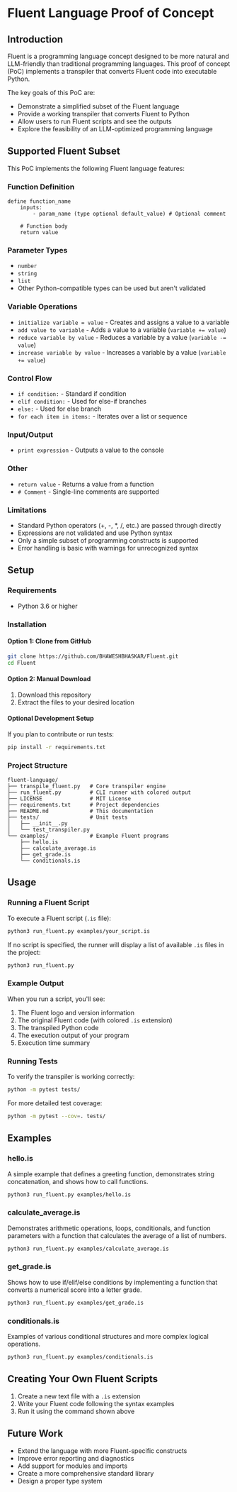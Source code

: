 # Fluent Language Proof of Concept

## Introduction

Fluent is a programming language concept designed to be more natural and LLM-friendly than traditional programming languages. This proof of concept (PoC) implements a transpiler that converts Fluent code into executable Python.

The key goals of this PoC are:
- Demonstrate a simplified subset of the Fluent language
- Provide a working transpiler that converts Fluent to Python
- Allow users to run Fluent scripts and see the outputs
- Explore the feasibility of an LLM-optimized programming language

## Supported Fluent Subset

This PoC implements the following Fluent language features:

### Function Definition
```
define function_name
    inputs:
        - param_name (type optional default_value) # Optional comment
    
    # Function body
    return value
```

### Parameter Types
- `number`
- `string`
- `list`
- Other Python-compatible types can be used but aren't validated

### Variable Operations
- `initialize variable = value` - Creates and assigns a value to a variable
- `add value to variable` - Adds a value to a variable (`variable += value`)
- `reduce variable by value` - Reduces a variable by a value (`variable -= value`)
- `increase variable by value` - Increases a variable by a value (`variable += value`)

### Control Flow
- `if condition:` - Standard if condition
- `elif condition:` - Used for else-if branches
- `else:` - Used for else branch
- `for each item in items:` - Iterates over a list or sequence

### Input/Output
- `print expression` - Outputs a value to the console

### Other
- `return value` - Returns a value from a function
- `# Comment` - Single-line comments are supported

### Limitations
- Standard Python operators (+, -, *, /, etc.) are passed through directly
- Expressions are not validated and use Python syntax
- Only a simple subset of programming constructs is supported
- Error handling is basic with warnings for unrecognized syntax

## Setup

### Requirements
- Python 3.6 or higher

### Installation

#### Option 1: Clone from GitHub
```bash
git clone https://github.com/BHAWESHBHASKAR/Fluent.git
cd Fluent
```

#### Option 2: Manual Download
1. Download this repository
2. Extract the files to your desired location

#### Optional Development Setup
If you plan to contribute or run tests:
```bash
pip install -r requirements.txt
```

### Project Structure
```
fluent-language/
├── transpile_fluent.py   # Core transpiler engine
├── run_fluent.py         # CLI runner with colored output
├── LICENSE               # MIT License
├── requirements.txt      # Project dependencies
├── README.md             # This documentation
├── tests/                # Unit tests
│   ├── __init__.py
│   └── test_transpiler.py
└── examples/             # Example Fluent programs
    ├── hello.is
    ├── calculate_average.is
    ├── get_grade.is
    └── conditionals.is
```

## Usage

### Running a Fluent Script
To execute a Fluent script (`.is` file):
```bash
python3 run_fluent.py examples/your_script.is
```

If no script is specified, the runner will display a list of available `.is` files in the project:
```bash
python3 run_fluent.py
```

### Example Output
When you run a script, you'll see:
1. The Fluent logo and version information
2. The original Fluent code (with colored `.is` extension)
3. The transpiled Python code
4. The execution output of your program
5. Execution time summary

### Running Tests
To verify the transpiler is working correctly:
```bash
python -m pytest tests/
```

For more detailed test coverage:
```bash
python -m pytest --cov=. tests/
```

## Examples

### hello.is
A simple example that defines a greeting function, demonstrates string concatenation, and shows how to call functions.

```bash
python3 run_fluent.py examples/hello.is
```

### calculate_average.is
Demonstrates arithmetic operations, loops, conditionals, and function parameters with a function that calculates the average of a list of numbers.

```bash
python3 run_fluent.py examples/calculate_average.is
```

### get_grade.is
Shows how to use if/elif/else conditions by implementing a function that converts a numerical score into a letter grade.

```bash
python3 run_fluent.py examples/get_grade.is
```

### conditionals.is
Examples of various conditional structures and more complex logical operations.

```bash
python3 run_fluent.py examples/conditionals.is
```

## Creating Your Own Fluent Scripts

1. Create a new text file with a `.is` extension
2. Write your Fluent code following the syntax examples
3. Run it using the command shown above

## Future Work

- Extend the language with more Fluent-specific constructs
- Improve error reporting and diagnostics
- Add support for modules and imports
- Create a more comprehensive standard library
- Design a proper type system
